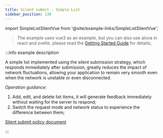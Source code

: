 ```yaml
---
title: Silent submit - Simple List
sidebar_position: 130
---
```


import SimpleListSilentVue from '@site/example-links/SimpleListSilentVue';

> The example uses vue3 as an example, but you can also use alova in react and svelte, please read the [Getting Started Guide](/tutorial/get-started/overview) for details;

<SimpleListSilentVue></SimpleListSilentVue>

:::info example description

A simple list implemented using the silent submission strategy, which responds immediately after submission, greatly reduces the impact of network fluctuations, allowing your application to remain very smooth even when the network is unstable or even disconnected.

_Operation guidance:_

1. Add, edit, and delete list items, it will generate feedback immediately without waiting for the server to respond;
2. Switch the request mode and network status to experience the difference between them;

[Silent submit policy document](../../category/sensorless-data-interaction)

:::

